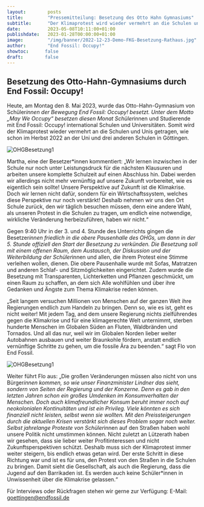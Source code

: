 ```yaml
---
layout:        posts
title:         "Pressemitteilung: Besetzung des Otto Hahn Gymnasiums"
subtitle:      "Der Klimaprotest wird wieder vermehrt an die Schulen und Unis getragen"
date:          2023-05-08T10:11:00+01:00
publishdate:   2023-01-28T00:00:00+01:00
image:         "/img/banner/2022-12-23-Demo-FKG-Besetzung-Rathaus.jpg"
author:        "End Fossil: Occupy!"
showtoc:      false
draft:        false
---
```


Besetzung des Otto-Hahn-Gymnasiums durch End Fossil: Occupy! 
-------------

Heute, am Montag den 8. Mai 2023, wurde das Otto-Hahn-Gymnasium von Schüler*innen der Bewegung End Fossil: Occupy! besetzt. Unter dem Motto „May We Occupy“ besetzen diesen Monat Schüler*innen und Studierende mit End Fossil: Occupy! international Schulen und Universitäten. Somit wird der Klimaprotest wieder vermehrt an die Schulen und Unis getragen, wie schon im Herbst 2022 an der Uni und drei anderen Schulen in Göttingen.

![OHGBesetzung1](/img/pow/2023-05-08-OHG_besetzt1.jpg)

Martha, eine der Besetzer*innen kommentiert: „Wir lernen inzwischen in der Schule nur noch unter Leistungsdruck für die nächsten Klausuren und arbeiten unsere komplette Schulzeit auf einen Abschluss hin. Dabei werden wir allerdings nicht mehr vernünftig auf unsere Zukunft vorbereitet, wie es eigentlich sein sollte! Unsere Perspektive auf Zukunft ist die Klimakrise. Doch wir lernen nicht dafür, sondern für ein Wirtschaftssystem, welches diese Perspektive nur noch verstärkt! Deshalb nehmen wir uns den Ort Schule zurück, den wir täglich besuchen müssen, denn eine andere Wahl, als unseren Protest in die Schulen zu tragen, um endlich eine notwendige, wirkliche Veränderung herbeizuführen, haben wir nicht.“

Gegen 9:40 Uhr in der 3. und 4. Stunde des Unterrichts gingen die Besetzer*innen friedlich in die obere Pausenhalle des OHGs, um dann in der 5. Stunde offiziell den Start der Besetzung zu verkünden. Die Besetzung soll mit einem offenen Raum, dem Austausch, der Diskussion und der Weiterbildung der Schüler*innen und allen, die ihrem Protest eine Stimme verleihen wollen, dienen. Die obere Pausenhalle wurde mit Sofas, Matratzen und anderen Schlaf- und Sitzmöglichkeiten eingerichtet. Zudem wurde die Besetzung mit Transparenten, Lichterketten und Pflanzen geschmückt, um einen Raum zu schaffen, an dem sich Alle wohlfühlen und über ihre Gedanken und Ängste zum Thema Klimakrise reden können.

„Seit langem versuchen Millionen von Menschen auf der ganzen Welt ihre Regierungen endlich zum Handeln zu bringen. Denn so, wie es ist, geht es nicht weiter! Mit jedem Tag, and dem unsere Regierung nichts zielführendes gegen die Klimakrise und für eine klimagerechte Welt unternimmt, sterben hunderte Menschen im Globalen Süden an Fluten, Waldbränden und Tornados. Und all das nur, weil wir im Globalen Norden lieber weiter Autobahnen ausbauen und weiter Braunkohle fördern, anstatt endlich vernünftige Schritte zu gehen, um die fossile Ära zu beenden.“ sagt Flo von End Fossil.

![OHGBesetzung1](/img/post/2023-05-08-OHG_besetzt2.jpg)

Weiter führt Flo aus: „Die großen Veränderungen müssen also nicht von uns Bürger*innen kommen, so wie unser Finanzminister Lindner das sieht, sondern von Seiten der Regierung und der Konzerne. Denn es gab in den letzten Jahren schon ein großes Umdenken im Konsumverhalten der Menschen. Doch auch klimafreundlicher Konsum beruht immer noch auf neokolonialen Kontinuitäten und ist ein Privileg. Viele könnten es sich finanziell nicht leisten, selbst wenn sie wollten. Mit den Preissteigerungen durch die aktuellen Krisen verstärkt sich dieses Problem sogar noch weiter.
Selbst jahrelange Proteste von Schüler*innen auf den Straßen haben wohl unsere Politik nicht umstimmen können. Nicht zuletzt an Lützerath haben wir gesehen, dass sie lieber weiter Profitinteressen und nicht Zukunftsperspektiven schützt. Deshalb muss sich der Klimaprotest immer weiter steigern, bis endlich etwas getan wird. Der erste Schritt in diese Richtung war und ist es für uns, den Protest von den Straßen in die Schulen zu bringen. Damit sieht die Gesellschaft, als auch die Regierung, dass die Jugend auf den Barrikaden ist. Es werden auch keine Schüler*innen in Unwissenheit über die Klimakrise gelassen.“


Für Interviews oder Rückfragen stehen wir gerne zur Verfügung:
E-Mail: goettingen@endfossil.de


